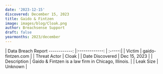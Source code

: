 ```yaml
---
date: '2023-12-15'
discovered: December 15, 2023
title: Gaido & Fintzen
image: images/blog/Cloak.png
author: Breachsense Support
draft: false
yearmonths: 2023/december
---
```



| Data Breach Report
------------:     |:-------------:    | :-----:|
| Victim      | gaido-fintzen.com      | 
| Threat Actor      | Cloak      | 
| Date Discovered      | Dec 15, 2023      | 
| Description      | Gaido & Fintzen is a law firm in Chicago, Illinois.      | 
| Leak Size      | Unknown      | 


